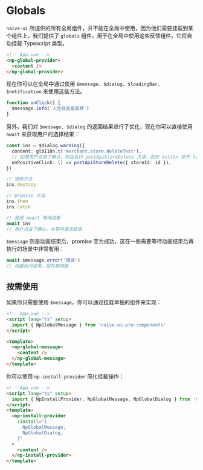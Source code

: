# Globals

`naive-ui` 所提供的所有全局组件，并不能在全局中使用，因为他们需要挂载到某个组件上，我们提供了 `globals` 组件，用于在全局中使用这些反馈组件，它将自动挂载 Typescript 类型。

```html
<!-- App.vue -->
<np-global-provider>
  <content />
</np-global-provider>
```

现在你可以在全局中通过使用 `$message`、`$dialog`、`$loadingBar`、`$notification` 来使用这些方法。

<demo title="Basic" src="./demo/basic.vue" />

```ts
function onClick() {
  $message.info('人生处处是美梦')
}
```

另外，我们对 `$message`、`$dialog` 的返回结果进行了优化，现在你可以直接使用 `await` 来获取用户的选择结果：

```ts
const ins = $dialog.warning({
  content: glbI18n.t('merchant.store.deleteText'),
  // 如果用户点击了确认，则会执行 postApiStoreDelete 方法，此时 button 处于 loading 状态
  onPositiveClick: () => postApiStoreDelete({ storeId: id }),
})

// 销毁方法
ins.destroy

// promise 方法
ins.then
ins.catch

// 使用 await 等待结果
await ins
// 用户点击了确认，并等待请求结束
```

`$message` 则是动画结束后，promise 变为成功，这在一些需要等待动画结束后再执行的场景中非常有用：

```ts
await $message.error('错误')
// 动画执行结束，组件被销毁
```

## 按需使用

如果你只需要使用 `$message`，你可以通过挂载单独的组件来实现：

```html
<!-- App.vue -->
<script lang="ts" setup>
  import { NpGlobalMessage } from 'naive-ui-pro-components'
</script>

<template>
  <np-global-message>
    <content />
  </np-global-message>
</template>
```

你可以使用 `np-install-provider` 简化挂载操作：

```html
<!-- App.vue -->
<script lang="ts" setup>
  import { NpInstallProvider, NpGlobalMessage, NpGlobalDialog } from 'naive-ui-pro-components'
</script>
<template>
  <np-install-provider
    :install="[
      NpGlobalMessage,
      NpGlobalDialog,
    ]"
  >
    <content />
  </np-install-provider>
</template>
```
